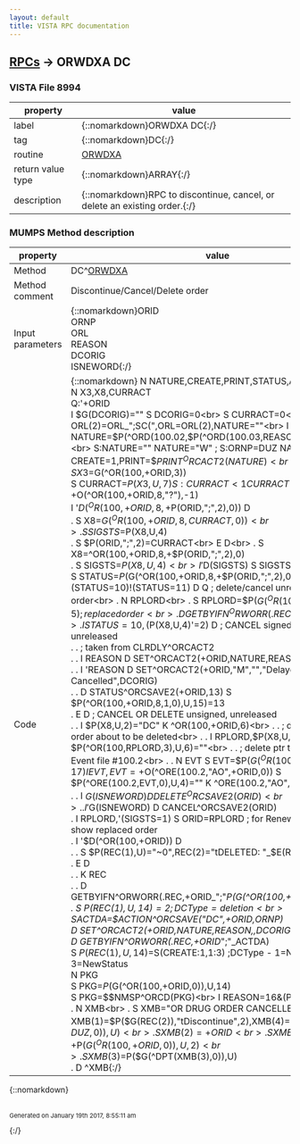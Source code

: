 ```yaml
---
layout: default
title: VISTA RPC documentation
---
```




## [RPCs](TableOfContent.md) &#8594; ORWDXA DC 



### VISTA File 8994 


 property | value 
--- | --- 
 label | {::nomarkdown}ORWDXA DC{:/}
 tag | {::nomarkdown}DC{:/}
 routine | [ORWDXA](http://code.osehra.org/dox/Routine_ORWDXA_source.html)
 return value type | {::nomarkdown}ARRAY{:/}
 description | {::nomarkdown}RPC to discontinue, cancel, or delete an existing order.{:/}


### MUMPS Method description

 property | value 
 --- | --- 
 Method | DC^[ORWDXA](http://code.osehra.org/dox/Routine_ORWDXA_source.html)
 Method comment | Discontinue/Cancel/Delete order
 Input parameters | {::nomarkdown}ORID<br>ORNP<br>ORL<br>REASON<br>DCORIG<br>ISNEWORD{:/}
 Code | {::nomarkdown}  N NATURE,CREATE,PRINT,STATUS,ACTDA,SIGSTS<br> N X3,X8,CURRACT<br> Q:'+ORID<br> I $G(DCORIG)="" S DCORIG=0<br> S CURRACT=0<br> S ORL(2)=ORL_";SC(",ORL=ORL(2),NATURE=""<br> I REASON S NATURE=$P(^ORD(100.02,$P(^ORD(100.03,REASON,0),U,7),0),U,2)<br> S:NATURE="" NATURE="W"  ; S:ORNP=DUZ NATURE="E"<br> S CREATE=1,PRINT=$$PRINT^ORCACT2(NATURE)<br> S X3=$G(^OR(100,+ORID,3))<br> S CURRACT=$P(X3,U,7) S:CURRACT<1 CURRACT=+$O(^OR(100,+ORID,8,"?"),-1)<br> I '$D(^OR(100,+ORID,8,+$P(ORID,";",2),0)) D<br> . S X8=$G(^OR(100,+ORID,8,CURRACT,0))<br> . S SIGSTS=$P(X8,U,4)<br> . S $P(ORID,";",2)=CURRACT<br> E  D<br> . S X8=^OR(100,+ORID,8,+$P(ORID,";",2),0)<br> . S SIGSTS=$P(X8,U,4)<br> I '$D(SIGSTS) S SIGSTS=1<br> S STATUS=$P($G(^OR(100,+ORID,8,+$P(ORID,";",2),0)),U,15)<br> I (STATUS=10)!(STATUS=11) D  Q   ; delete/cancel unreleased order<br> . N RPLORD<br> . S RPLORD=$P($G(^OR(100,+ORID,3)),U,5)    ; replaced order<br> . D GETBYIFN^ORWORR(.REC,ORID)<br> . I STATUS=10,($P(X8,U,4)'=2) D  ; CANCEL signed, delayed, unreleased<br> . . ; taken from CLRDLY^ORCACT2<br> . . I REASON D SET^ORCACT2(+ORID,NATURE,REASON,,DCORIG)<br> . . I 'REASON D SET^ORCACT2(+ORID,"M","","Delayed Order Cancelled",DCORIG)<br> . . D STATUS^ORCSAVE2(+ORID,13) S $P(^OR(100,+ORID,8,1,0),U,15)=13<br> . E  D                           ; CANCEL OR DELETE unsigned, unreleased<br> . . I $P(X8,U,2)="DC" K ^OR(100,+ORID,6)<br> . . ; delete fwd ptr to order about to be deleted<br> . . I RPLORD,$P(X8,U,2)="NW" S $P(^OR(100,RPLORD,3),U,6)=""<br> . . ; delete ptr to order in Patient Event file #100.2<br> . . N EVT S EVT=$P($G(^OR(100,+ORID,0)),U,17) I EVT,EVT=+$O(^ORE(100.2,"AO",+ORID,0)) S $P(^ORE(100.2,EVT,0),U,4)="" K ^ORE(100.2,"AO",+ORID,EVT)<br> . . I $G(ISNEWORD) D DELETE^ORCSAVE2(ORID)<br> . . I '$G(ISNEWORD) D CANCEL^ORCSAVE2(ORID)<br> . I RPLORD,'(SIGSTS=1) S ORID=RPLORD  ; for Renews & Changes, show replaced order<br> . I '$D(^OR(100,+ORID)) D<br> . . S $P(REC(1),U)="~0",REC(2)="tDELETED: "_$E(REC(2),2,245)<br> . E  D<br> . . K REC<br> . . D GETBYIFN^ORWORR(.REC,+ORID_";"_$P($G(^OR(100,+ORID,3)),U,7))<br> . S $P(REC(1),U,14)=2 ; DCType = deletion<br> S ACTDA=$$ACTION^ORCSAVE("DC",+ORID,ORNP)<br> D SET^ORCACT2(+ORID,NATURE,REASON,,DCORIG)<br> D GETBYIFN^ORWORR(.REC,+ORID_";"_ACTDA)<br> S $P(REC(1),U,14)=$S(CREATE:1,1:3)  ;DCType - 1=NewOrder, 3=NewStatus<br> N PKG<br> S PKG=$P($G(^OR(100,+ORID,0)),U,14)<br> S PKG=$$NMSP^ORCD(PKG)<br> I REASON=16&(PKG="PS") D<br> . N XMB<br> . S XMB="OR DRUG ORDER CANCELLED"<br> . S XMB(1)=$P($G(REC(2)),"tDiscontinue",2),XMB(4)=$P($G(^VA(200,DUZ,0)),U)<br> . S XMB(2)=+ORID<br> . S XMB(3)=+$P($G(^OR(100,+ORID,0)),U,2)<br> . S XMB(3)=$P($G(^DPT(XMB(3),0)),U)<br> . D ^XMB{:/}

{::nomarkdown} <br/><br/><p style="font-size: 11px">Generated on January 19th 2017, 8:55:11 am</p>{:/}